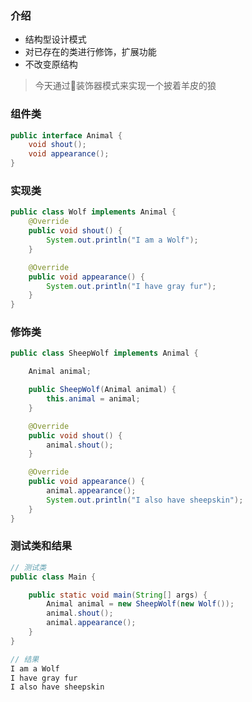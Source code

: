 ### 介绍
- 结构型设计模式
- 对已存在的类进行修饰，扩展功能
- 不改变原结构

> 今天通过装饰器模式来实现一个披着羊皮的狼
### 组件类
```java
public interface Animal {
    void shout();
    void appearance();
}
```

### 实现类
```java
public class Wolf implements Animal {
    @Override
    public void shout() {
        System.out.println("I am a Wolf");
    }

    @Override
    public void appearance() {
        System.out.println("I have gray fur");
    }
}
```

### 修饰类
```java
public class SheepWolf implements Animal {

    Animal animal;

    public SheepWolf(Animal animal) {
        this.animal = animal;
    }

    @Override
    public void shout() {
        animal.shout();
    }

    @Override
    public void appearance() {
        animal.appearance();
        System.out.println("I also have sheepskin");
    }
}
```

### 测试类和结果
```java
// 测试类
public class Main {

    public static void main(String[] args) {
        Animal animal = new SheepWolf(new Wolf());
        animal.shout();
        animal.appearance();
    }
}
```

```java
// 结果
I am a Wolf
I have gray fur
I also have sheepskin
```